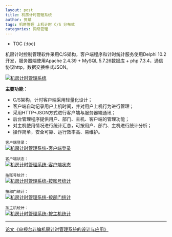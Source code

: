 ```yaml
---
layout: post
title: 机房计时管理系统
author: 贺斌
tags: 机房管理 上机计时 C/S 分布式
categories: 网络管理
---
```


* TOC
{:toc}

机房计时控制管理软件采用C/S架构，客户端程序和计时统计服务使用Delphi 10.2开发，服务器端使用Apache 2.4.39 + MySQL 5.7.26数据库 + php 7.3.4，通信协议http，数据交换格式JSON。

<a data-fancybox="gallery" href="{{'/机房计时管理系统-系统架构.png' | prepend: site.imgrepo }}">
    <img src="{{'/small/机房计时管理系统-系统架构.jpg' | prepend: site.imgrepo }}" alt="机房计时管理系统" />
</a>

**主要功能：**

- C/S架构，计时客户端采用轻量化设计； 
- 客户端自动记录用户上机时间，并对用户上机行为进行管理； 
- 采用HTTP+JSON方式进行客户端与服务器端通讯； 
- 后台管理程序提供用户、部门、主机、客户端的管理功能； 
- 对主机使用情况进行统计汇总，可按用户、部门、主机进行统计分析； 
- 操作简单，安全可靠、运行效率高、易维护。

`客户端登录：`<br/>
<a data-fancybox="gallery" href="{{'/机房计时管理系统-客户端登录.png' | prepend: site.imgrepo }}">
    <img src="{{'/small/机房计时管理系统-客户端登录.jpg' | prepend: site.imgrepo }}" alt="机房计时管理系统-客户端登录" />
</a>

`客户端状态：`<br/>
<a data-fancybox="gallery" href="{{'/机房计时管理系统-客户端状态.png' | prepend: site.imgrepo }}">
    <img src="{{'/small/机房计时管理系统-客户端状态.jpg' | prepend: site.imgrepo }}" alt="机房计时管理系统-客户端状态" />
</a>

`按账号统计：`<br/>
<a data-fancybox="gallery" href="{{'/机房计时管理系统-按账号统计.png' | prepend: site.imgrepo }}">
    <img src="{{'/small/机房计时管理系统-按账号统计.jpg' | prepend: site.imgrepo }}" alt="机房计时管理系统-按账号统计" />
</a>

`按部门统计：`<br/>
<a data-fancybox="gallery" href="{{'/机房计时管理系统-按部门统计.png' | prepend: site.imgrepo }}">
    <img src="{{'/small/机房计时管理系统-按部门统计.jpg' | prepend: site.imgrepo }}" alt="机房计时管理系统-按部门统计" />
</a>

`按主机统计：`<br/>
<a data-fancybox="gallery" href="{{'/机房计时管理系统-按主机统计.png' | prepend: site.imgrepo }}">
    <img src="{{'/small/机房计时管理系统-按主机统计.jpg' | prepend: site.imgrepo }}" alt="机房计时管理系统-按主机统计" />
</a>

---

[论文《电视台非编机房计时管理系统的设计与应用》][论文地址]


[论文地址]:https://kns.cnki.net/kcms/detail/detail.aspx?dbcode=CJFD&dbname=CJFDLAST2021&filename=DSZM202110015&uniplatform=NZKPT&v=nsPYJJIzNwanzm74g-0HCBpIHnohTHTIqfcgS4h1qJAqgndFxr56264ngJwxJh6i